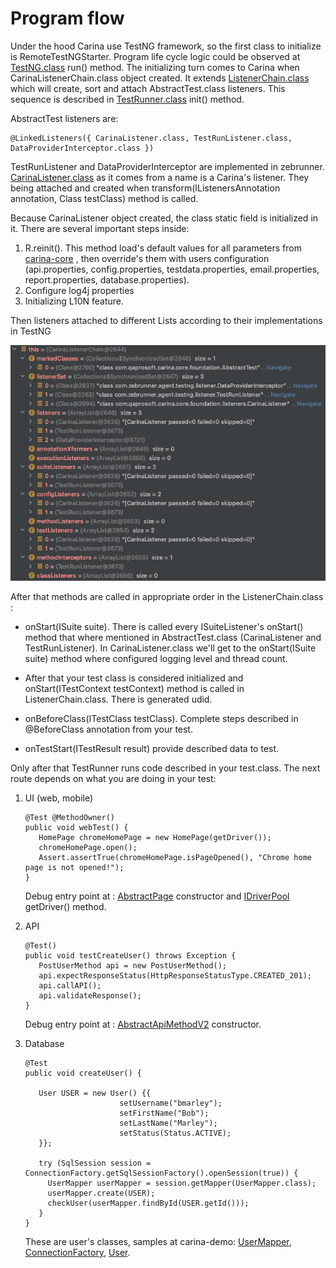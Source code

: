 # Program flow

Under the hood Carina use TestNG framework, so the first class to initialize is RemoteTestNGStarter. 
Program life cycle logic could be observed at [TestNG.class](https://github.com/cbeust/testng/blob/master/src/main/java/org/testng/TestNG.java) run() method.
The initializing turn comes to Carina when CarinaListenerChain.class object created.
It extends [ListenerChain.class](http://javadox.com/com.nordstrom.tools/testng-foundation/1.10.0/com/nordstrom/automation/testng/package-summary.html)
which will create, sort and attach AbstractTest.class listeners. This sequence is described in [TestRunner.class](https://github.com/cbeust/testng/blob/master/src/main/java/org/testng/TestRunner.java) init() method.

AbstractTest listeners are:
```
@LinkedListeners({ CarinaListener.class, TestRunListener.class, DataProviderInterceptor.class })
```

TestRunListener and DataProviderInterceptor are implemented in zebrunner. [CarinaListener.class](https://github.com/qaprosoft/carina/blob/master/carina-core/src/main/java/com/qaprosoft/carina/core/foundation/listeners/CarinaListener.java)
as it comes from a name is a Carina's listener.
They being attached and created when transform(IListenersAnnotation annotation, Class testClass) method is called.

Because CarinaListener object created, the class static field is initialized in it. There are several important steps inside:

1. R.reinit(). This method load's default values for all parameters from [carina-core](https://github.com/qaprosoft/carina/blob/master/carina-core/src/main/resources)
   , then override's them with users configuration (api.properties, config.properties, testdata.properties, email.properties, report.properties, database.properties).
2. Configure log4j properties 
3. Initializing L10N feature.

Then listeners attached to different Lists according to their implementations in TestNG

![Report link](../img/debug_entry_point1.png)

After that methods are called in appropriate order in the ListenerChain.class :

* onStart(ISuite suite). There is called every ISuiteListener's onStart() method that where
mentioned in AbstractTest.class (CarinaListener and TestRunListener). In CarinaListener.class we'll get to the onStart(ISuite suite) method where configured
logging level and thread count.

* After that your test class is considered initialized and onStart(ITestContext testContext) method is called in ListenerChain.class. There is
generated udid.

* onBeforeClass(ITestClass testClass). Complete steps described in @BeforeClass annotation from your test.

* onTestStart(ITestResult result) provide described data to test.

Only after that TestRunner runs code described in your test.class. The next route depends on what you are doing in your test:

1) UI (web, mobile)
   ```
   @Test @MethodOwner()
   public void webTest() {
      HomePage chromeHomePage = new HomePage(getDriver());
      chromeHomePage.open();
      Assert.assertTrue(chromeHomePage.isPageOpened(), "Chrome home page is not opened!"); 
   } 
   ```
   Debug entry point at :
[AbstractPage](https://github.com/qaprosoft/carina/blob/master/carina-webdriver/src/main/java/com/qaprosoft/carina/core/gui/AbstractPage.java)
   constructor and 
[IDriverPool](https://github.com/qaprosoft/carina/blob/master/carina-webdriver/src/main/java/com/qaprosoft/carina/core/foundation/webdriver/IDriverPool.java)
   getDriver() method.
   

2) API

   ```
   @Test()
   public void testCreateUser() throws Exception {
      PostUserMethod api = new PostUserMethod();
      api.expectResponseStatus(HttpResponseStatusType.CREATED_201);
      api.callAPI();
      api.validateResponse();
   }
   ```
   Debug entry point at :
   [AbstractApiMethodV2](https://github.com/qaprosoft/carina/blob/master/carina-api/src/main/java/com/qaprosoft/carina/core/foundation/api/AbstractApiMethodV2.java)
   constructor.


3) Database
   
   ```
   @Test
   public void createUser() {
   
      User USER = new User() {{
                        setUsername("bmarley");
                        setFirstName("Bob");
                        setLastName("Marley");
                        setStatus(Status.ACTIVE);
      }};
      
      try (SqlSession session = ConnectionFactory.getSqlSessionFactory().openSession(true)) {
        UserMapper userMapper = session.getMapper(UserMapper.class);
        userMapper.create(USER);
        checkUser(userMapper.findById(USER.getId()));
      }
   }
      ```
   These are user's classes, samples at carina-demo:
   [UserMapper](https://github.com/qaprosoft/carina-demo/blob/master/src/main/java/com/qaprosoft/carina/demo/db/mappers/UserMapper.java), 
   [ConnectionFactory](https://github.com/qaprosoft/carina-demo/blob/master/src/main/java/com/qaprosoft/carina/demo/utils/ConnectionFactory.java),
   [User](https://github.com/qaprosoft/carina-demo/blob/master/src/main/java/com/qaprosoft/carina/demo/db/models/User.java).